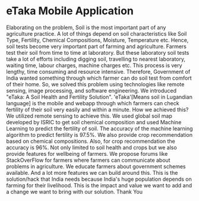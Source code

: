 # eTaka Mobile Application
Elaborating on the problem, Soil is the most important part of any agriculture practice. A lot of things depend on soil characteristics like Soil Type, Fertility, Chemical Compositions, Moisture, Temperature etc. Hence, soil tests become very important part of farming and agriculture. Farmers test their soil from time to time at laboratory. But these laboratory soil tests take a lot of efforts including digging soil, travelling to nearest laboratory, waiting time, labour charges, machine charges etc. This process is very lengthy, time consuming and resource intensive. Therefore, Government of India wanted something through which farmer can do soil test from comfort of their home. So, we solved this problem using technologies like remote sensing, image processing, and software engineering. We introduced "eTaka: A Soil Health and Fertility Solution". 'eTaka'[Means soil in Lugandian language] is the mobile and webapp through which farmers can check fertility of their soil very easily and within a minute. How we achieved this? We utilized remote sensing to achieve this. We used global soil map developed by ISRIC to get soil chemical composition and used Machine Learning to predict the fertility of soil. The accuracy of the machine learning algorithm to predict fertility is 97.5%. We also provide crop recommendation based on chemical compositions. Also, for crop recommendation the accuracy is 96%. Not only limited to soil health and crops but we also provide features for wellbeing of farmers. We propose forums like StackOverFlow for farmers where farmers can communicate about problems in agriculture. We educate farmers about government schemes available. And a lot more features we can build around this. This is the solution/hack that India needs because India's huge population depends on farming for their livelihood. This is the impact and value we want to add and a change we want to bring with our solution. Thank You